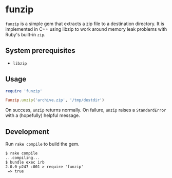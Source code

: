 # funzip

`funzip` is a simple gem that extracts a zip file to a destination
directory. It is implemented in C++ using libzip to work around memory
leak problems with Ruby's built-in `zip`.

## System prerequisites

- `libzip`

## Usage

```ruby
require 'funzip'

Funzip.unzip('archive.zip', '/tmp/destdir')
```

On success, `unzip` returns normally. On failure, `unzip` raises a
`StandardError` with a (hopefully) helpful message.


## Development

Run `rake compile` to build the gem.

```
$ rake compile
...compiling...
$ bundle exec irb
2.0.0-p247 :001 > require 'funzip'
 => true
 ```
